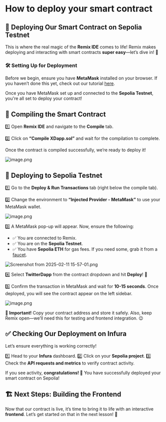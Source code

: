 # How to deploy your smart contract

## 🚀 Deploying Our Smart Contract on Sepolia Testnet

This is where the real magic of the **Remix IDE** comes to life! Remix makes deploying and interacting with smart contracts **super easy**—let’s dive in! 🎯

### 🛠 Setting Up for Deployment

Before we begin, ensure you have **MetaMask** installed on your browser. If you haven’t done this yet, check out our tutorial [here](https://metaschool.so/course/understand-and-setup-metamask-account).

Once you have MetaMask set up and connected to the **Sepolia Testnet**, you're all set to deploy your contract!


## 🔨 Compiling the Smart Contract

1️⃣ Open **Remix IDE** and navigate to the **Compile** tab.

2️⃣ Click on **“Compile XDapp.sol”** and wait for the compilation to complete.

Once the contract is compiled successfully, we’re ready to deploy it!

![image.png](https://github.com/0xmetaschool/Learning-Projects/blob/main/assests_for_all/Build%20your%20own%20web3%20X%20dApp%20with%20Solidity/2.%20Let%E2%80%99s%20work%20on%20the%20smart%20contract/1.%20How%20to%20deploy%20your%20smart%20contract/image.webp?raw=true)


## 🚀 Deploying to Sepolia Testnet

1️⃣ Go to the **Deploy & Run Transactions** tab (right below the compile tab).

2️⃣ Change the environment to **“Injected Provider - MetaMask”** to use your MetaMask wallet.

![image.png](https://github.com/0xmetaschool/Learning-Projects/blob/main/assests_for_all/Build%20your%20own%20web3%20X%20dApp%20with%20Solidity/2.%20Let%E2%80%99s%20work%20on%20the%20smart%20contract/1.%20How%20to%20deploy%20your%20smart%20contract/image%201.webp?raw=true)

3️⃣ A MetaMask pop-up will appear. Now, ensure the following:

- ✅ You are connected to Remix.
- ✅ You are on the **Sepolia Testnet**.
- ✅ You have **Sepolia ETH** for gas fees. If you need some, grab it from a [faucet](https://sepoliafaucet.com/).

![Screenshot from 2025-02-11 15-57-01.png](https://github.com/0xmetaschool/Learning-Projects/blob/main/assests_for_all/Build%20your%20own%20web3%20X%20dApp%20with%20Solidity/2.%20Let%E2%80%99s%20work%20on%20the%20smart%20contract/1.%20How%20to%20deploy%20your%20smart%20contract/Screenshot_from_2025-02-11_15-57-01.webp?raw=true)

4️⃣ Select **TwitterDapp** from the contract dropdown and hit **Deploy**! 🚀

5️⃣ Confirm the transaction in MetaMask and wait for **10-15 seconds**. Once deployed, you will see the contract appear on the left sidebar.

![image.png](https://github.com/0xmetaschool/Learning-Projects/blob/main/assests_for_all/Build%20your%20own%20web3%20X%20dApp%20with%20Solidity/2.%20Let%E2%80%99s%20work%20on%20the%20smart%20contract/1.%20How%20to%20deploy%20your%20smart%20contract/image%202.webp?raw=true)

**🔖 Important!** Copy your contract address and store it safely. Also, keep Remix open—we’ll need this for testing and frontend integration. 😉


## ✅ Checking Our Deployment on Infura

Let’s ensure everything is working correctly!

1️⃣ Head to your **Infura** dashboard.
2️⃣ Click on your **Sepolia project**.
3️⃣ Check the **API requests and metrics** to verify contract activity.

If you see activity, **congratulations! 🎉** You have successfully deployed your smart contract on Sepolia!


## 🏗️ Next Steps: Building the Frontend

Now that our contract is live, it’s time to bring it to life with an interactive **frontend**. Let’s get started on that in the next lesson! 🚀